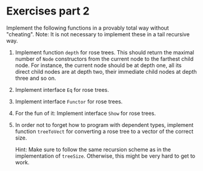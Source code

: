 # Exercises part 2

Implement the following functions in a provably total way without "cheating". Note: It is not necessary to implement these in a tail recursive way.

<!-- textlint-disable terminology -->

1. Implement function `depth` for rose trees. This should return the maximal number of `Node` constructors from the current node to the farthest child node. For instance, the current node should be at depth one, all its direct child nodes are at depth two, their immediate child nodes at depth three and so on.

2. Implement interface `Eq` for rose trees.

3. Implement interface `Functor` for rose trees.

4. For the fun of it: Implement interface `Show` for rose trees.

5. In order not to forget how to program with dependent types, implement function `treeToVect` for converting a rose tree to a vector of the correct size.

   Hint: Make sure to follow the same recursion scheme as in the implementation of `treeSize`. Otherwise, this might be very hard to get to work.

<!-- textlint-enable -->
